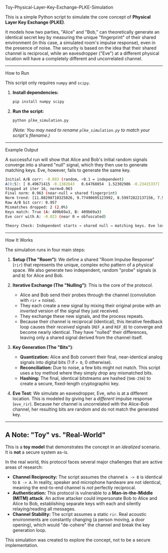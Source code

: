 Toy-Physical-Layer-Key-Exchange-PLKE-Simulation




This is a simple Python script to simulate the core concept of **Physical Layer Key Exchange (PLKE)**.

It models how two parties, "Alice" and "Bob," can theoretically generate an identical secret key by measuring the unique "fingerprint" of their shared environment (in this case, a simulated room's impulse response), even in the presence of noise. The security is based on the idea that their shared channel is reciprocal, while an eavesdropper ("Eve") at a different physical location will have a completely different and uncorrelated channel.

---

How to Run

This script only requires `numpy` and `scipy`.

1.  **Install dependencies:**
    ```bash
    pip install numpy scipy
    ```

2.  **Run the script:**
    ```bash
    python plke_simulation.py
    ```
    *(Note: You may need to rename `plke_simulation.py` to match your script's filename.)*

---

Example Output

A successful run will show that Alice and Bob's initial random signals converge into a shared "null" signal, which they then use to generate matching keys. Eve, however, fails to generate the same key.

```bash
Initial A/B corr: -0.093 (random, <0.1 = independent)
A[0:5]: [ 0.49671415 -0.1382643   0.64768854  1.52302986 -0.23415337] | B[0:5]: [-0.43380443  1.20303737 -0.96506568  0.26112276 -0.01775791] (distinct)
Stopped at iter 16, norm=0.963
Final norm: 0.963 (near-null = shared fingerprint)
Norm trend: [11.08298710325026, 9.77490695123992, 8.59972822137156, 7.545196323608625, 6.600000859508821]...[1.4429712686120532, 1.2858562304910915, 1.1511993202613175, 1.036683511874744, 0.9632822280735315] (drops ~90%)
Raw A/B bit corr: 0.957
Mismatches dropped: 2 (2.0%)
Keys match: True (A: 409b69a3, B: 409b69a3)
Eve corr with A: -0.023 (near 0 = obfuscated)

Theory Check: Independent starts → shared null → matching keys. Eve lost in echoes.
```

---

How It Works

The simulation runs in four main steps:

1.  **Setup (The "Room")**: We define a shared "Room Impulse Response" (`rir`) that represents the unique, complex echo pattern of a physical space. We also generate two independent, random "probe" signals (`A` and `B`) for Alice and Bob.

2.  **Iterative Exchange (The "Nulling")**: This is the core of the protocol.
    * Alice and Bob send their probes through the channel (convolution with `rir` + noise).
    * They each create a new signal by mixing their original probe with an *inverted* version of the signal they just received.
    * They exchange these new signals, and the process repeats.
    * Because their channel is reciprocal (identical), this iterative feedback loop causes their *received* signals (`REF_A` and `REF_B`) to converge and become nearly identical. They have "nulled" their differences, leaving only a shared signal derived from the channel itself.

3.  **Key Generation (The "Bits")**:
    * **Quantization:** Alice and Bob convert their final, near-identical analog signals into digital bits (1 if `> 0`, 0 otherwise).
    * **Reconciliation:** Due to noise, a few bits might not match. This script uses a toy method where they simply *drop* any mismatched bits.
    * **Hashing:** The final, identical bitstreams are hashed (`SHA-256`) to create a secure, fixed-length cryptographic key.

4.  **Eve Test**: We simulate an eavesdropper, Eve, who is at a different location. This is modeled by giving her a *different* impulse response (`eve_rir`). Because her channel is uncorrelated with the Alice-Bob channel, her resulting bits are random and do not match the generated key.

---

## A Note: "Toy" vs. "Real-World"

This is a **toy model** that demonstrates the concept in an *idealized* scenario. It is **not** a secure system as-is.

In the real world, this protocol faces several major challenges that are active areas of research:

* **Channel Reciprocity:** The script assumes the channel `A -> B` is identical to `B -> A`. In reality, speaker and microphone hardware are not identical, meaning the end-to-end channel is *not* perfectly reciprocal.
* **Authentication:** This protocol is vulnerable to a **Man-in-the-Middle (MITM) attack**. An active attacker could impersonate Bob to Alice and Alice to Bob, establishing separate keys with each and silently relaying/reading all messages.
* **Channel Stability:** The script assumes a static `rir`. Real acoustic environments are constantly changing (a person moving, a door opening), which would "de-cohere" the channel and break the key generation loop.

This simulation was created to explore the concept, not to be a secure implementation.
